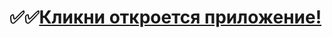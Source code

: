 :white_check_mark::white_check_mark:[Кликни откроется приложение!](https://www.ashyrov.ru/)
====================================